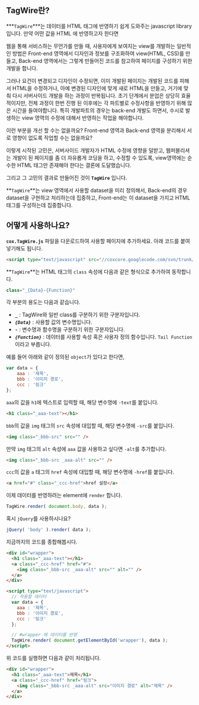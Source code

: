 ## TagWire란?

***`TagWire`***는 데이터를 HTML 태그에 반영하기 쉽게 도와주는 javascript library 입니다.
만약 어떤 값을 HTML 에 반영하고자 한다면

웹을 통해 서비스하는 무언가를 만들 때, 사용자에게 보여지는 view를 개발하는 일반적인 방법은 Front-end 영역에서 디자인과 정보를 구조화하여 view(HTML, CSS)를 만들고, Back-end 영역에서는 그렇게 만들어진 코드를 참고하여 페이지를 구성하기 위한 개발을 합니다.

그러나 요건이 변경되고 디자인이 수정되면, 이미 개발된 페이지는 개발된 코드를 피해서 HTML을 수정하거나, 아예 변경된 디자인에 맞게 새로 HTML을 만들고, 거기에 맞춰 다시 서버사이드 개발을 하는 과정이 반복됩니다.
초기 단계에서 분업은 상당히 효율적이지만, 전체 과정이 한번 진행 된 이후에는 각 파트별로 수정사항을 반영하기 위해 많은 시간을 들여야합니다. 특히 개발파트의 경우는 back-end 개발도 하면서, 수시로 발생하는 view 영역의 수정에 대해서 반영하는 작업을 해야합니다.

이런 부분을 개선 할 수는 없을까요? Front-end 영역과 Back-end 영역을 분리해서 서로 영향이 없도록 작업할 수는 없을까요?

이렇게 시작된 고민은, 서버사이드 개발자가 HTML 수정에 영향을 덜받고, 웹퍼블리셔는 개발이 된 페이지를 좀 더 자유롭게 코딩을 하고, 수정할 수 있도록, view영역에는 순수한 HTML 태그만 존재해야 한다는 결론에 도달했습니다.

그리고 그 고민의 결과로 만들어진 것이 **`TagWire`** 입니다.

**`TagWire`**는 view 영역에서 사용할 dataset을 미리 정의해서, Back-end의 경우 dataset을 구현하고 처리하는데 집중하고, Front-end는 이 dataset을 가지고 HTML 태그를 구성하는데 집중합니다.



## 어떻게 사용하나요?
**`cox.TagWire.js`** 파일을 다운로드하여 사용할 페이지에 추가하세요.
아래 코드를 붙여넣기해도 됩니다.
```html
<script type="text/javascript" src="//coxcore.googlecode.com/svn/trunk/cox/cox.TagWire.js"></script>
```

**`TagWire`**는 HTML 태그의 `class` 속성에 다음과 같은 형식으로 추가하여 동작합니다.
```javascript
class="_{Data}-{Function}"
```
각 부분의 용도는 다음과 같습니다.
* **`_`** : TagWire와 일반 class를 구분하기 위한 구분자입니다.
* ***`{Data}`*** : 사용할 값의 변수명입니다.
* **`-`** : 변수명과 함수명을 구분하기 위한 구분자입니다.
* ***`{Function}`*** : 데이터를 사용할 속성 혹은 사용자 정의 함수입니다. `Tail Function` 이라고 부릅니다.
 
예를 들어 아래와 같이 정의된 `object`가 있다고 한다면,
```javascript
var data = {
	aaa : '제목',
	bbb : '이미지 경로',
	ccc : '링크'
};
```

`aaa`의 값을 `h1`에 텍스트로 입력할 때, 해당 변수명에 `-text`를 붙입니다.
```html
<h1 class="_aaa-text"></h1>
```

`bbb`의 값을 `img` 태그의 `src` 속성에 대입할 때, 해당 변수명에 `-src`를 붙입니다.
```html
<img class="_bbb-src" src="" />
```

만약 `img` 태그의 `alt` 속성에 `aaa` 값을 사용하고 싶다면 `-alt`를 추가합니다.
```html
<img class="_bbb-src _aaa-alt" src="" />
```

`ccc`의 값을 `a` 태그의 `href` 속성에 대입할 때, 해당 변수명에 `-href`를 붙입니다.
```html
<a href="#" class="_ccc-href">href 설정</a>
```

이제 데이터를 반영하려는 element에 `render` 합니다.
```javascript
TagWire.render( document.body, data );
```

혹시 `jQuery`를 사용하시나요?
```javascript
jQuery( 'body' ).render( data );
```

지금까지의 코드를 종합해봅시다.
```html
<div id="wrapper">
  <h1 class="_aaa-text"></h1>
  <a class="_ccc-href" href="#">
    <img class="_bbb-src _aaa-alt" src="" alt="" />
  </a>
</div>

<script type="text/javascript">
  // 적용할 데이터
  var data = {
  	aaa : '제목',
  	bbb : '이미지 경로',
  	ccc : '링크'
  };

  // #wrapper 에 데이터를 반영
  TagWire.render( document.getElementById('wrapper'), data );
</script>
```

위 코드를 실행하면 다음과 같이 처리됩니다.
```html
<div id="wrapper">
  <h1 class="_aaa-text">제목</h1>
  <a class="_ccc-href" href="링크">
    <img class="_bbb-src _aaa-alt" src="이미지 경로" alt="제목" />
  </a>
</div>
```
